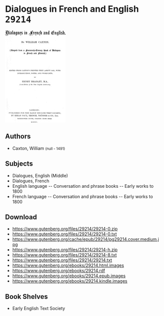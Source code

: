 # Dialogues in French and English <kbd>29214</kbd>

![](./cover.medium.jpg "")

## Authors


 - Caxton, William <small>(null - 1491)</small>

## Subjects


 - Dialogues, English (Middle)
 - Dialogues, French
 - English language -- Conversation and phrase books -- Early works to 1800
 - French language -- Conversation and phrase books -- Early works to 1800

## Download


 - https://www.gutenberg.org/files/29214/29214-0.zip
 - https://www.gutenberg.org/files/29214/29214-0.txt
 - https://www.gutenberg.org/cache/epub/29214/pg29214.cover.medium.jpg
 - https://www.gutenberg.org/files/29214/29214-h.zip
 - https://www.gutenberg.org/files/29214/29214-8.txt
 - https://www.gutenberg.org/files/29214/29214.txt
 - https://www.gutenberg.org/ebooks/29214.html.images
 - https://www.gutenberg.org/ebooks/29214.rdf
 - https://www.gutenberg.org/ebooks/29214.epub.images
 - https://www.gutenberg.org/ebooks/29214.kindle.images

## Book Shelves


 - Early English Text Society
